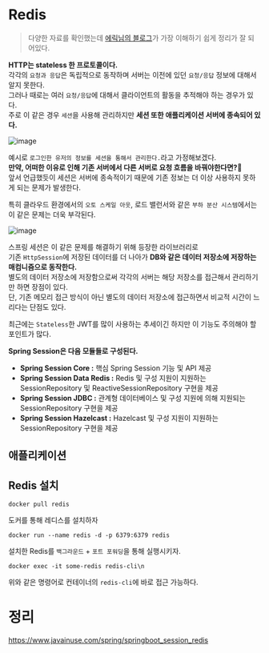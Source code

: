# Redis
> 다양한 자료를 확인했는데 [에릭님의 블로그](https://deveric.tistory.com/76)가 가장 이해하기 쉽게 정리가 잘 되어있다.   
      
**HTTP는 stateless 한 프로토콜이다.**                         
각각의 `요청과 응답`은 독립적으로 동작하며 서버는 이전에 있던 `요청/응답` 정보에 대해서 알지 못한다.        
그러나 때로는 여러 `요청/응답`에 대해서 클라이언트의 활동을 추적해야 하는 경우가 있다.        
주로 이 같은 경우 `세션`을 사용해 관리하지만 **세션 또한 애플리케이션 서버에 종속되어 있다.**       

![image](https://user-images.githubusercontent.com/50267433/133992674-91925337-07b7-473a-a6c5-6de497c8ce3f.png)      
   
예시로 `로그인한 유저의 정보를 세션을 통해서 관리한다.`라고 가정해보겠다.           
**만약, 어떠한 이유로 인해 기존 서버에서 다른 서버로 요청 흐름을 바꿔야한다면?🤔**                
앞서 언급했듯이 세션은 서버에 종속적이기 때문에 기존 정보는 더 이상 사용하지 못하게 되는 문제가 발생한다.                
                    
특히 클라우드 환경에서의 `오토 스케일 아웃`, 로드 밸런서와 같은 `부하 분산 시스템`에서는 이 같은 문제는 더욱 부각된다.           
        
![image](https://user-images.githubusercontent.com/50267433/133992692-90c426cc-0f48-4034-b410-63289d4f6a1d.png)      
              
스프링 세션은 이 같은 문제를 해결하기 위해 등장한 라이브러리로            
기존 `HttpSession`에 저장된 데이터를 더 나아가 **DB와 같은 데이터 저장소에 저장하는 매컴니즘으로 동작한다.**               
별도의 데이터 저장소에 저장함으로써 각각의 서버는 해당 저장소를 접근해서 관리하기만 하면 장점이 있다.             
단, 기존 메모리 접근 방식이 아닌 별도의 데이터 저장소에 접근하면서 비교적 시간이 느리다는 단점도 있다.          
             
최근에는 `Stateless`한 JWT를 많이 사용하는 추세이긴 하지만 이 기능도 주의해야 할 포인트가 많다.   
  
**Spring Session은 다음 모듈들로 구성된다.**    
* **Spring Session Core :** 핵심 Spring Session 기능 및 API 제공   
* **Spring Session Data Redis :** Redis 및 구성 지원이 지원하는 SessionRepository 및 ReactiveSessionRepository 구현을 제공     
* **Spring Session JDBC :** 관계형 데이터베이스 및 구성 지원에 의해 지원되는 SessionRepository 구현을 제공 
* **Spring Session Hazelcast :** Hazelcast 및 구성 지원이 지원하는 SessionRepository 구현을 제공    


## 애플리케이션


## Redis 설치
```
docker pull redis
``` 
도커를 통해 레디스를 설치하자     
  
```
docker run --name redis -d -p 6379:6379 redis
```
설치한 Redis를 `백그라운드` + `포트 포워딩`을 통해 실행시키자.   
    
``` 
docker exec -it some-redis redis-cli\n
``` 
위와 같은 명령어로 컨테이너의 `redis-cli`에 바로 접근 가능하다.    

# 정리 
https://www.javainuse.com/spring/springboot_session_redis
